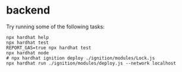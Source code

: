 # backend
Try running some of the following tasks:

```shell
npx hardhat help
npx hardhat test
REPORT_GAS=true npx hardhat test
npx hardhat node
# npx hardhat ignition deploy ./ignition/modules/Lock.js
npx hardhat run ./ignition/modules/deploy.js --network localhost
```
